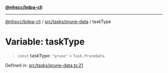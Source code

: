 [**@nhscc/bdpa-cli**](../../../../README.md)

***

[@nhscc/bdpa-cli](../../../../README.md) / [src/tasks/prune-data](../README.md) / taskType

# Variable: taskType

> `const` **taskType**: `"prune"` = `Task.PruneData`

Defined in: [src/tasks/prune-data.ts:21](https://github.com/nhscc/bdpa-cli/blob/ff937d5fa5de96938ab72f8ce38af693e479fb18/src/tasks/prune-data.ts#L21)
